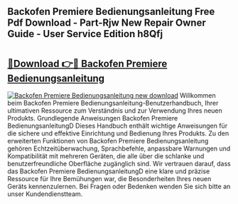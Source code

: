 ## Backofen Premiere Bedienungsanleitung Free Pdf Download - Part-Rjw New Repair Owner Guide - User Service Edition h8Qfj

# <h2><a href="http://df0v1b.blite.top/?on=Backofen+Premiere+Bedienungsanleitung">🔗Download 👉🔴 Backofen Premiere Bedienungsanleitung</a></h2>

[![Backofen Premiere Bedienungsanleitung new download](https://i.imgur.com/lujVjoI.png)](http://df0v1b.blite.top/?on=Backofen+Premiere+Bedienungsanleitung)
Willkommen beim Backofen Premiere Bedienungsanleitung-Benutzerhandbuch, Ihrer ultimativen Ressource zum Verständnis und zur Verwendung Ihres neuen Produkts. Grundlegende Anweisungen Backofen Premiere BedienungsanleitungD Dieses Handbuch enthält wichtige Anweisungen für die sichere und effektive Einrichtung und Bedienung Ihres Produkts. Zu den erweiterten Funktionen von Backofen Premiere Bedienungsanleitung gehören Echtzeitüberwachung, Sprachbefehle, anpassbare Warnungen und Kompatibilität mit mehreren Geräten, die alle über die schlanke und benutzerfreundliche Oberfläche zugänglich sind. Wir vertrauen darauf, dass das Backofen Premiere BedienungsanleitungD eine klare und präzise Ressource für Ihre Bemühungen war, die Besonderheiten Ihres neuen Geräts kennenzulernen. Bei Fragen oder Bedenken wenden Sie sich bitte an unser Kundendienstteam.
